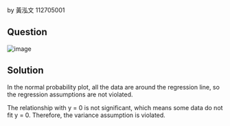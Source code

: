 by 黃泓文 112705001

## Question

![image](https://github.com/user-attachments/assets/1e24a86f-f41d-431d-b6bc-e291d56fdc15/)

## Solution

In the normal probability plot, all the data are around the regression line, so the regression assumptions are not violated.

The relationship with y = 0 is not significant, which means some data do not fit y = 0. Therefore, the variance assumption is violated.
